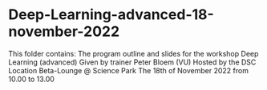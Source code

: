 # Deep-Learning-advanced-18-november-2022
This folder contains:
The program outline and slides for the workshop Deep Learning (advanced) 
Given by trainer Peter Bloem (VU)
Hosted by the DSC
Location Beta-Lounge @ Science Park
The 18th of November 2022 from 10.00 to 13.00
